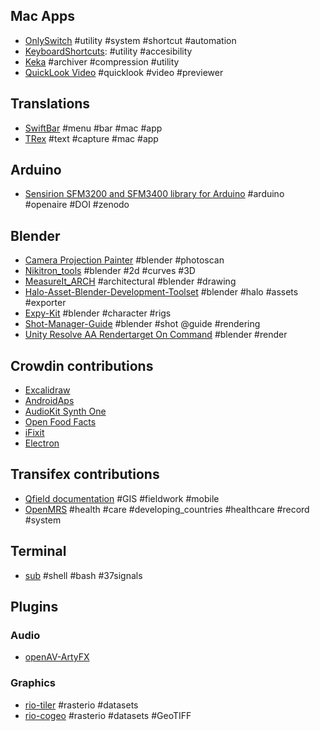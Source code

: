 ## Mac Apps

* [OnlySwitch](https://github.com/jacklandrin/OnlySwitch) #utility #system #shortcut #automation
* [KeyboardShortcuts](https://github.com/sindresorhus/KeyboardShortcuts): #utility #accesibility
* [Keka](https://github.com/aonez/Keka) #archiver #compression #utility
* [QuickLook Video](https://github.com/Marginal/QLVideo) #quicklook #video #previewer

## Translations
* [SwiftBar](https://github.com/swiftbar/SwiftBar/) #menu #bar #mac #app
* [TRex](https://github.com/amebalabs/TRex) #text #capture #mac #app

## Arduino
* [Sensirion SFM3200 and SFM3400 library for Arduino](https://github.com/PubInv/SFM3X00) #arduino #openaire #DOI #zenodo

## Blender
* [Camera Projection Painter](https://github.com/BlenderHQ/camera_projection_painter) #blender #photoscan
* [Nikitron_tools](https://github.com/nortikin/nikitron_tools) #blender #2d #curves #3D
* [MeasureIt_ARCH](https://github.com/kevancress/MeasureIt_ARCH) #architectural #blender #drawing
* [Halo-Asset-Blender-Development-Toolset](https://github.com/General-101/Halo-Asset-Blender-Development-Toolset) #blender #halo #assets #exporter
* [Expy-Kit](https://github.com/pKrime/Expy-Kit) #blender #character #rigs
* [Shot-Manager-Guide](https://github.com/OtherRealms/Shot-Manager-Guide) #blender #shot @guide #rendering
* [Unity Resolve AA Rendertarget On Command](https://github.com/sienaiwun/Unity_AAResolveOnCommand) #blender #render

## Crowdin contributions
* [Excalidraw](https://crowdin.com/project/excalidraw/es-ES)
* [AndroidAps](https://crowdin.com/project/androidaps/es-ES)
* [AudioKit Synth One](https://crowdin.com/project/audiokit-synth-one/es-ES)
* [Open Food Facts](https://crowdin.com/project/openfoodfacts/es-ES)
* [iFixit](https://crowdin.com/project/ifixit)
* [Electron](https://crowdin.com/project/electron)

## Transifex contributions
* [Qfield documentation](https://www.transifex.com/opengisch/qfield-documentation/) #GIS #fieldwork #mobile
* [OpenMRS](https://www.transifex.com/openmrs/OpenMRS/dashboard/) #health #care #developing_countries #healthcare #record #system

## Terminal
* [sub](https://github.com/qrush/sub) #shell #bash #37signals

## Plugins
  ### Audio
  * [openAV-ArtyFX](https://github.com/openAVproductions/openAV-ArtyFX)
  ### Graphics
  * [rio-tiler](https://github.com/cogeotiff/rio-tiler) #rasterio #datasets
  * [rio-cogeo](https://github.com/cogeotiff/rio-cogeo) #rasterio #datasets #GeoTIFF
